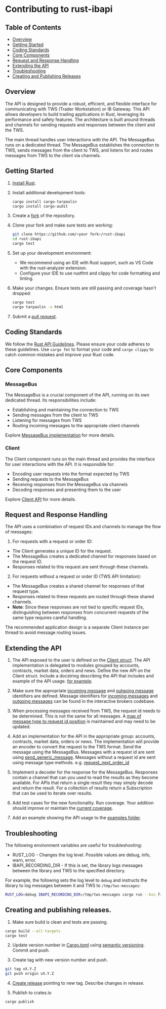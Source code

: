 # Contributing to rust-ibapi

## Table of Contents
- [Overview](#overview)
- [Getting Started](#getting-started)
- [Coding Standards](#coding-standards)
- [Core Components](#core-components)
- [Request and Response Handling](#request-and-response-handling)
- [Extending the API](#extending-the-api)
- [Troubleshooting](#troubleshooting)
- [Creating and Publishing Releases](#creating-and-publishing-releases)

## Overview

The API is designed to provide a robust, efficient, and flexible interface for communicating with TWS (Trader Workstation) or IB Gateway. This API allows developers to build trading applications in Rust, leveraging its performance and safety features. The architecture is built around threads and channels for sending requests and responses between the client and the TWS.

The main thread handles user interactions with the API. The MessageBus runs on a dedicated thread. The MessageBus establishes the connection to TWS, sends messages from the client to TWS, and listens for and routes messages from TWS to the client via channels.

## Getting Started

1. [Install Rust](https://www.rust-lang.org/tools/install).

2. Install additional development tools:
   ```bash
   cargo install cargo-tarpaulin
   cargo install cargo-audit
   ```

3. Create a [fork](https://docs.github.com/en/pull-requests/collaborating-with-pull-requests/working-with-forks/fork-a-repo) of the repository.

4. Clone your fork and make sure tests are working:
   ```bash
   git clone https://github.com/<your fork>/rust-ibapi
   cd rust-ibapi
   cargo test
   ```

5. Set up your development environment:
   - We recommend using an IDE with Rust support, such as VS Code with the rust-analyzer extension.
   - Configure your IDE to use rustfmt and clippy for code formatting and linting.

6. Make your changes. Ensure tests are still passing and coverage hasn't dropped:
   ```bash
   cargo test
   cargo tarpaulin -o html
   ```

7. Submit a [pull request](https://docs.github.com/en/pull-requests/collaborating-with-pull-requests/proposing-changes-to-your-work-with-pull-requests/creating-a-pull-request-from-a-fork).

## Coding Standards

We follow the [Rust API Guidelines](https://rust-lang.github.io/api-guidelines/). Please ensure your code adheres to these guidelines. Use `cargo fmt` to format your code and `cargo clippy` to catch common mistakes and improve your Rust code.

## Core Components

### MessageBus

The MessageBus is a crucial component of the API, running on its own dedicated thread. Its responsibilities include:

* Establishing and maintaining the connection to TWS
* Sending messages from the client to TWS
* Listening for messages from TWS
* Routing incoming messages to the appropriate client channels

Explore [MessageBus implementation](https://github.com/wboayue/rust-ibapi/blob/main/src/client/transport.rs) for more details.

### Client

The Client component runs on the main thread and provides the interface for user interactions with the API. It is responsible for:

* Encoding user requests into the format expected by TWS
* Sending requests to the MessageBus
* Receiving responses from the MessageBus via channels
* Decoding responses and presenting them to the user

Explore [Client API](https://github.com/wboayue/rust-ibapi/blob/main/src/client.rs) for more details.

## Request and Response Handling

The API uses a combination of request IDs and channels to manage the flow of messages:

1. For requests with a request or order ID:

* The Client generates a unique ID for the request.
* The MessageBus creates a dedicated channel for responses based on the request ID.
* Responses related to this request are sent through these channels.

2. For requests without a request or order ID (TWS API limitation):

* The MessageBus creates a shared channel for responses of that request type.
* Responses related to these requests are routed through these shared channels.
* **Note**: Since these responses are not tied to specific request IDs, distinguishing between responses from concurrent requests of the same type requires careful handling.

The recommended application design is a separate Client instance per thread to avoid message routing issues.

## Extending the API

1. The API exposed to the user is defined on the [Client struct](https://github.com/wboayue/rust-ibapi/blob/main/src/client.rs#L33). The API implementation is delegated to modules grouped by accounts, contracts, market data, orders and news. Define the new API on the Client struct. Include a docstring describing the API that includes and example of the API usage. [for example](https://github.com/liuzix/rust-ibapi/blob/main/src/client.rs#L226).

2. Make sure the appropriate [incoming message](https://github.com/wboayue/rust-ibapi/blob/main/src/messages.rs#L15) and [outgoing message](https://github.com/wboayue/rust-ibapi/blob/main/src/messages.rs#L222) identifiers are defined. Message identifiers for [incoming messages](https://github.com/InteractiveBrokers/tws-api/blob/master/source/csharpclient/client/IncomingMessage.cs) and [outgoing messages](https://github.com/InteractiveBrokers/tws-api/blob/master/source/csharpclient/client/OutgoingMessages.cs) can be found in the interactive brokers codebase.

3. When processing messages received from TWS, the request id needs to be determined. This is not the same for all messages. A [map of message type to request id position](https://github.com/wboayue/rust-ibapi/blob/main/src/messages.rs#L199) is maintained and may need to be updated.

4. Add an implementation for the API in the appropriate group:
accounts, contracts, market data, orders or news. The implementation
will provide an encoder to convert the request to the TWS format. Send the message using the MessageBus. Messages with a request id are sent using [send_generic_message](https://github.com/wboayue/rust-ibapi/blob/main/src/client/transport.rs#L26). Messages without a request id are sent using message type methods. e.g. [request_next_order_id](https://github.com/wboayue/rust-ibapi/blob/main/src/client/transport.rs#L29) 

5. Implement a decoder for the response for the MessageBus. Responses contain a channel that can you used to read the results as they become available. For APIs that return a single result they may simply decode and return the result. For a collection of results return a Subscription that can be used to iterate over results.

6. Add test cases for the new functionality. Run coverage. Your addition should improve or maintain the [current coverage](https://coveralls.io/github/wboayue/rust-ibapi?branch=main). 

7. Add an example showing the API usage to the [examples folder](https://github.com/wboayue/rust-ibapi/tree/main/examples).

## Troubleshooting

The following environment variables are useful for troubleshooting:

* RUST_LOG - Changes the log level. Possible values are debug, info, warn, error. 
* IBAPI_RECORDING_DIR - If this is set, the library logs messages between the library and TWS to the specified directory.

For example, the following sets the log level to `debug` and instructs the library to log messages between it and TWS to `/tmp/tws-messages`:

```bash
RUST_LOG=debug IBAPI_RECORDING_DIR=/tmp/tws-messages cargo run --bin find_contract_details
```

## Creating and publishing releases.

1. Make sure build is clean and tests are passing.

```bash
cargo build --all-targets
cargo test
```

2. Update version number in [Cargo.toml](https://github.com/wboayue/rust-ibapi/blob/main/Cargo.toml#L3) using [semantic versioning](https://semver.org/). Commit and push.

3. Create tag with new version number and push.

```bash
git tag vX.Y.Z
git push origin vX.Y.Z
```

4. [Create release](https://github.com/wboayue/rust-ibapi/releases/new) pointing to new tag.  Describe changes in release.

5. Publish to crates.io

```bash
cargo publish
```
